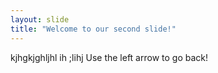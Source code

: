 ```yaml
---
layout: slide
title: "Welcome to our second slide!"
---
```

kjhgkjghljhl ih ;lihj 
Use the left arrow to go back!
